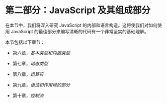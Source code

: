 # 第二部分：JavaScript 及其组成部分

在本节中，我们将深入研究 JavaScript 的内部和语言构造。这将使我们对如何使用 JavaScript 的最佳部分来编写清晰的代码有一个非常坚实的基础理解。

本节包括以下章节：

+   第六章，*基本类型和内置类型*

+   第七章，*动态类型*

+   第八章，*运算符*

+   第九章，*语法和作用域的部分*

+   第十章，*控制流*
